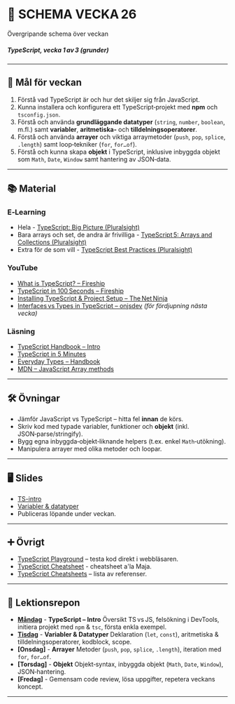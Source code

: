 # 📅 SCHEMA VECKA 26  

Övergripande schema över veckan  

##### TypeScript, vecka 1 av 3 (grunder)

---

## 🎯 Mål för veckan  
1. Förstå vad TypeScript är och hur det skiljer sig från JavaScript.  
2. Kunna installera och konfigurera ett TypeScript‑projekt med **npm** och `tsconfig.json`.  
3. Förstå och använda **grundläggande datatyper** (`string`, `number`, `boolean`, m.fl.) samt **variabler**, **aritmetiska‑** och **tilldelningsoperatorer**.  
4. Förstå och använda **arrayer** och viktiga arraymetoder (`push`, `pop`, `splice`, `.length`) samt loop‑tekniker (`for`, `for…of`).  
5. Förstå och kunna skapa **objekt** i TypeScript, inklusive inbyggda objekt som `Math`, `Date`, `Window` samt hantering av JSON‑data. 

---

## 📚 Material  

### E‑Learning  
* Hela - [TypeScript: Big Picture (Pluralsight)](https://app.pluralsight.com/library/courses/typescript-big-picture/table-of-contents)  
* Bara arrays och set, de andra är frivilliga - [TypeScript 5: Arrays and Collections (Pluralsight)](https://app.pluralsight.com/library/courses/typescript-5-arrays-collections/table-of-contents)
* Extra för de som vill - [TypeScript Best Practices (Pluralsight)](https://app.pluralsight.com/library/courses/typescript-best-practices/table-of-contents)  

### YouTube  
* [What is TypeScript? – Fireship](https://www.youtube.com/watch?v=BwuLxPH8IDs)  
* [TypeScript in 100 Seconds – Fireship](https://www.youtube.com/watch?v=BCg4U1FzODs)  
* [Installing TypeScript & Project Setup – The Net Ninja](https://www.youtube.com/watch?v=ahCwqrYpIuM)  
* [Interfaces vs Types in TypeScript – onjsdev](https://www.youtube.com/watch?v=BTBftM7D9v8) _(för fördjupning nästa vecka)_  

### Läsning  
* [TypeScript Handbook – Intro](https://www.typescriptlang.org/docs/handbook/intro.html)  
* [TypeScript in 5 Minutes](https://www.typescriptlang.org/docs/handbook/typescript-in-5-minutes.html)  
* [Everyday Types – Handbook](https://www.typescriptlang.org/docs/handbook/2/everyday-types.html)  
* [MDN – JavaScript Array methods](https://developer.mozilla.org/en-US/docs/Web/JavaScript/Reference/Global_Objects/Array)  

---

## 🛠️ Övningar  
* Jämför JavaScript vs TypeScript – hitta fel **innan** de körs.  
* Skriv kod med typade variabler, funktioner och **objekt** (inkl. JSON‑parse/stringify).  
* Bygg egna inbyggda‑objekt‑liknande helpers (t.ex. enkel `Math`‑utökning).  
* Manipulera arrayer med olika metoder och loopar.  

---

## 🖥️ Slides
* [TS-intro](https://docs.google.com/presentation/d/1q19qNw7dsSIs506-OBViTdxLee_yPFE0WlrHWZ6GjpY/edit?usp=sharing)
* [Variabler & datatyper](https://docs.google.com/presentation/d/1Gevii1EX2RGXQRl4zuqGrXsWC2XLhMNClMdIaM7VzC0/edit?usp=sharing)
* Publiceras löpande under veckan.

---

## ➕ Övrigt
* [TypeScript Playground](https://www.typescriptlang.org/play) – testa kod direkt i webbläsaren.
* [TypeScript Cheatsheet](https://github.com/Lexicon-frontend-2025/typescript-cheatsheet/blob/main/README.md) - cheatsheet a'la Maja.
* [TypeScript Cheatsheets](https://github.com/typescript-cheatsheets) – lista av referenser.

---

## 📑 Lektionsrepon  

* **[Måndag](https://github.com/Lexicon-frontend-2025/lektion-23-juni)** - **TypeScript – Intro** Översikt TS vs JS, felsökning i DevTools, initiera projekt med `npm` & `tsc`, första enkla exempel.
* **[Tisdag](https://github.com/Lexicon-frontend-2025/lektion-24-jun)** - **Variabler & Datatyper** Deklaration (`let`, `const`), aritmetiska & tilldelningsoperatorer, kodblock, scope. 
* **[Onsdag]** - **Arrayer** Metoder (`push`, `pop`, `splice`, `.length`), iteration med `for`, `for…of`. 
* **[Torsdag]** - **Objekt** Objekt‑syntax, inbyggda objekt (`Math`, `Date`, `Window`), JSON‑hantering. 
* **[Fredag]** - Gemensam code review, lösa uppgifter, repetera veckans koncept. 

---
